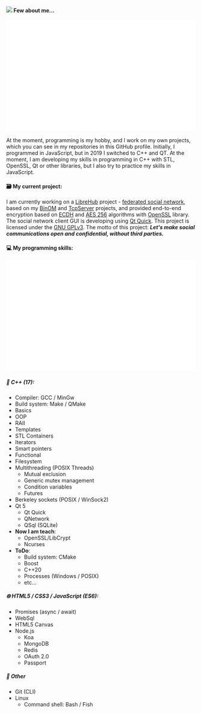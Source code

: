 #### <img src="https://avatars.githubusercontent.com/u/46775300?s=460&u=ae361bd4209da1cb9305bde21b81edd2b60f7a24&v=4" height="20px"> Few about me...
<img src="https://github.com/gbytegear/github-stats/blob/master/generated/overview.svg"/>

At the moment, programming is my hobby, and I work on my own projects, which you can see in my repositories in this GitHub profile. Initially, I programmed in JavaScript, but in 2019 I switched to C++ and QT. At the moment, I am developing my skills in programming in C++ with STL, OpenSSL, Qt or other libraries, but I also try to practice my skills in JavaScript.

#### 🗃️ My current project:
I am currently working on a [LibreHub](https://github.com/gbytegear/LibreHub) project - [federated social network](https://en.wikipedia.org/wiki/Distributed_social_network), based on my [BinOM](https://github.com/gbytegear/BinOM) and [TcpServer](https://github.com/gbytegear/TcpServer) projects, and provided end-to-end encryption based on [ECDH](https://en.wikipedia.org/wiki/Elliptic-curve_Diffie%E2%80%93Hellman) and [AES 256](https://en.wikipedia.org/wiki/Advanced_Encryption_Standard) algorithms with [OpenSSL](https://www.openssl.org/) library. The social network client GUI is developing using [Qt Quick](https://doc.qt.io/qt-5/qtquick-index.html). This project is licensed under the [GNU GPLv3](https://www.gnu.org/licenses/gpl-3.0.html). The motto of this project: _**Let's make social communications open and confidential, without third parties.**_

#### 💻 My programming skills:
<img src="https://github.com/gbytegear/github-stats/blob/master/generated/languages.svg"/>

##### 🤖 C++ (17):
  * Compiler: GCC / MinGw
  * Build system: Make / QMake
  * Basics
  * OOP
  * RAII
  * Templates
  * STL Containers
  * Iterators
  * Smart pointers
  * Functional
  * Filesystem
  * Multithreading (POSIX Threads)
    * Mutual exclusion
    * Generic mutex management
    * Condition variables
    * Futures
  * Berkeley sockets (POSIX / WinSock2)
  * Qt 5
    * Qt Quick
    * QNetwork
    * QSql (SQLite)
* **Now I am teach**:
  * OpenSSL/LibCrypt
  * Ncurses
* **ToDo**:
  * Build system: CMake
  * Boost
  * C++20
  * Processes (Windows / POSIX)
  * etc...
##### 🌐 HTML5 / CSS3 / JavaScript (ES6):
  * Promises (async / await)
  * WebSql
  * HTML5 Canvas
  * Node.js
    * Koa
    * MongoDB
    * Redis
    * OAuth 2.0
    * Passport
##### 🐧 Other
  * Git (CLI)
  * Linux
    * Command shell: Bash / Fish
